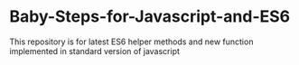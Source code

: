# Baby-Steps-for-Javascript-and-ES6
This repository is for latest ES6 helper methods and new function implemented in standard version of javascript 
